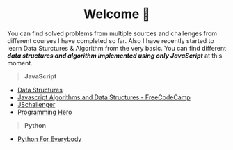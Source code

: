 <h1 align="center">Welcome 👋</h1>
 
You can find solved problems from multiple sources and challenges from different courses I have completed so far. Also I have recently started to learn Data Sturctures & Algorithm from the very basic. You can find different ***data structures and algorithm implemented using only JavaScript*** at this moment.

> **JavaScript**

- [Data Structures](JS/data-structures)
- [Javascript Algorithms and Data Structures - FreeCodeCamp](JS/javascript-algorithms-and-data-structures-freecodecamp)
- [JSchallenger](JS/js-challenger)
- [Programming Hero](JS/programming-hero)

> **Python**

- [Python For Everybody](Python/PY4E)
